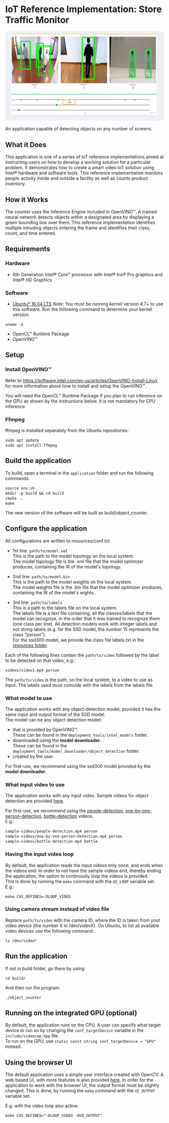 # IoT Reference Implementation: Store Traffic Monitor
![store-traffic-monitor](../docs/images/store-traffic-monitor-image.png)

An application capable of detecting objects on any number of screens.

## What it Does
This application is one of a series of IoT reference implementations aimed at instructing users on how to develop a working solution for a particular problem. It demonstrates how to create a smart video IoT solution using Intel® hardware and software tools. This reference implementation monitors people activity inside and outside a facility as well as counts product inventory.

## How it Works
The counter uses the Inference Engine included in OpenVINO™. A trained neural network detects objects within a designated area by displaying a green bounding box over them. This reference implementation identifies multiple intruding objects entering the frame and identifies their class, count, and time entered.

## Requirements
### Hardware
* 6th Generation Intel® Core™ processor with Intel® Iris® Pro graphics and Intel® HD Graphics

### Software
* [Ubuntu\* 16.04 LTS](http://releases.ubuntu.com/16.04/)
*Note*: You must be running kernel version 4.7+ to use this software. Run the following command to determine your kernel version:

```
uname -a
```
* OpenCL™ Runtime Package
* OpenVINO™

## Setup

### Install OpenVINO™
Refer to https://software.intel.com/en-us/articles/OpenVINO-Install-Linux for more information about how to install and setup the OpenVINO™.

You will need the OpenCL™ Runtime Package if you plan to run inference on the GPU as shown by the
instructions below. It is not mandatory for CPU inference.

### Ffmpeg
ffmpeg is installed separately from the Ubuntu repositories:
```
sudo apt update
sudo apt install ffmpeg
```

## Build the application

To build, open a terminal in the `application` folder and run the following commands:

```
source env.sh
mkdir -p build && cd build
cmake ..
make
```

The new version of the software will be built as build/object_counter.

## Configure the application

All configurations are written to resources/conf.txt
* 1st line: `path/to/model.xml`  
   This is the path to the model topology on the local system.  
   The model topology file is the .xml file that the model optimizer produces, containing the IR of the model's topology.

* 2nd line: `path/to/model.bin`  
   This is the path to the model weights on the local system.  
   The model weights file is the .bin file that the model optimizer produces, containing the IR of the model's wights.

* 3rd line: `path/to/labels`  
   This is a path to the labels file on the local system.  
   The labels file is a text file containing, all the classes/labels that the model can recognize, in the order that it was trained to recognize them (one class per line). All detection models work with integer labels and not string labels (e.g. for the SSD model, the number 15 represents the class "person").   
   For the ssd300 model, we provide the class file labels.txt in the [resources folder](./application/resources/labels.txt).
   
Each of the following lines contain the `path/to/video` followed by the label to be detected on that video, e.g.:
```
videos/video1.mp4 person
```
The `path/to/video` is the path, on the local system, to a video to use as input. The labels used must coincide with the labels from the labels file.

### What model to use
The application works with any object-detection model, provided it has the same input and output format of the SSD model.  
The model can be any object detection model:
* that is provided by OpenVINO™.  
   These can be found in the `deployment_tools/intel_models` folder.
* downloaded using the **model downloader**.   
   These can be found in the `deployment_tools/model_downloader/object_detection` folder.
* created by the user

For first-use, we recommend using the ssd300 model provided by the **model downloader**.

### What input video to use
The application works with any input video.
Sample videos for object detection are provided [here](https://github.com/intel-iot-devkit/sample-videos/).  


For first-use, we recommend using the [people-detection](https://github.com/intel-iot-devkit/sample-videos/blob/master/people-detection.mp4), [one-by-one-person-detection](https://github.com/intel-iot-devkit/sample-videos/blob/master/one-by-one-person-detection.mp4), [bottle-detection](https://github.com/intel-iot-devkit/sample-videos/blob/master/bottle-detection.mp4) videos.   
E.g.:
```
sample-videos/people-detection.mp4 person
sample-videos/one-by-one-person-detection.mp4 person
sample-videos/bottle-detection.mp4 bottle
```
### Having the input video loop
By default, the application reads the input videos only once, and ends when the videos end.
In order to not have the sample videos end, thereby ending the application, the option to continously loop the videos is provided.   
This is done by running the `make` command with the `UI_LOOP` variable set. E.g.:
```
make CXX_DEFINES=-DLOOP_VIDEO
```

### Using camera stream instead of video file
Replace `path/to/video` with the camera ID, where the ID is taken from yout video device (the number X in /dev/videoX).
On Ubuntu, to list all available video devices use the following command:
```
ls /dev/video*
```

## Run the application

If not in build folder, go there by using:

```
cd build/
```

And then run the program:

```
./object_counter
```

## Running on the integrated GPU (optional)
By default, the application runs on the CPU. A user can specify what target device to run on by changing the `conf_targetDevice` variable in the `include/videocap.hpp` file.   
To run on the GPU, use `static const string conf_targetDevice = "GPU"` instead.

## Using the browser UI

The default application uses a simple user interface created with OpenCV.
A web based UI, with more features is also provided [here](../UI).
In order for the application to work with the browser UI, the output format must be slightly changed. This is done, by running the `make` command with the `UI_OUTPUT` variable set.

E.g. with the video loop also active:
````
make CXX_DEFINES="-DLOOP_VIDEO -DUI_OUTPUT"
````
